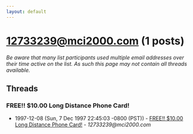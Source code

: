 ```yaml
---
layout: default
---
```


# 12733239@mci2000.com (1 posts)

_Be aware that many list participants used multiple email addresses over their time active on the list. As such this page may not contain all threads available._

## Threads

### FREE!! $10.00 Long Distance Phone Card!
+ 1997-12-08 (Sun, 7 Dec 1997 22:45:03 -0800 (PST)) - [FREE!! $10.00 Long Distance Phone Card!](/archive/1997/12/ce886cdd29a01e8108726f322cc465ba750a03e33a0b9d6b9651c4f9ab0caf9c) - _12733239@mci2000.com_

